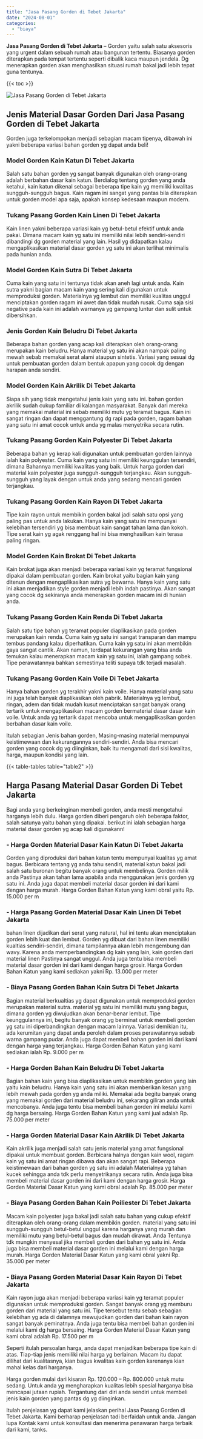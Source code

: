 ```yaml
---
title: "Jasa Pasang Gorden di Tebet Jakarta"
date: "2024-08-01"
categories: 
  - "biaya"
---
```


**Jasa Pasang Gorden di Tebet Jakarta** – Gorden yaitu salah satu aksesoris yang urgent dalam sebuah rumah atau bangunan tertentu. Biasanya gorden diterapkan pada tempat tertentu seperti dibalik kaca maupun jendela. Dg menerapkan gorden akan menghasilkan situasi rumah bakal jadi lebih tepat guna tentunya.

{{< toc >}}

![Jasa Pasang Gorden di Tebet Jakarta](/images/pasang-gorden-murah15.png)

## Jenis Material Dasar Gorden Dari Jasa Pasang Gorden di Tebet Jakarta

Gorden juga terkelompokan menjadi sebagian macam tipenya, dibawah ini yakni beberapa variasi bahan gorden yg dapat anda beli!

### Model Gorden Kain Katun Di Tebet Jakarta

Salah satu bahan gorden yg sangat banyak digunakan oleh orang-orang adalah berbahan dasar kain katun. Berdialog tentang gorden yang anda ketahui, kain katun dikenal sebagai beberapa tipe kain yg memiliki kwalitas sungguh-sungguh bagus. Kain ragam ini sangat yang pantas bila diterapkan untuk gorden model apa saja, apakah konsep kedesaan maupun modern.

### Tukang Pasang Gorden Kain Linen Di Tebet Jakarta

Kain linen yakni beberapa variasi kain yg betul-betul efektif untuk anda pakai. Dimana macam kain yg satu ini memiliki nilai lebih sendiri-sendiri dibandingi dg gorden material yang lain. Hasil yg didapatkan kalau mengaplikasikan material dasar gorden yg satu ini akan terlihat minimalis pada hunian anda.

### Model Gorden Kain Sutra Di Tebet Jakarta

Cuma kain yang satu ini tentunya tidak akan aneh lagi untuk anda. Kain sutra yakni bagian macam kain yang sering kali digunakan untuk memproduksi gorden. Materialnya yg lembut dan memiliki kualitas unggul menciptakan gorden ragam ini awet dan tidak mudah rusak. Cuma saja sisi negative pada kain ini adalah warnanya yg gampang luntur dan sulit untuk dibersihkan.

### Jenis Gorden Kain Beludru Di Tebet Jakarta

Beberapa bahan gorden yang acap kali diterapkan oleh orang-orang merupakan kain beludru. Hanya material yg satu ini akan nampak paling mewah sebab memakai serat alami ataupun sintetis. Variasi yang sesuai dg untuk pembuatan gorden dalam bentuk apapun yang cocok dg dengan harapan anda sendiri.

### Model Gorden Kain Akrilik Di Tebet Jakarta

Siapa sih yang tidak mengetahui jenis kain yang satu ini. bahan gorden akrilik sudah cukup familiar di kalangan masyarakat. Banyak dari mereka yang memakai material ini sebab memiliki mutu yg teramat bagus. Kain ini sangat ringan dan dapat menggantung dg rapi pada gorden, ragam bahan yang satu ini amat cocok untuk anda yg malas menyetrika secara rutin.

### Tukang Pasang Gorden Kain Polyester Di Tebet Jakarta

Beberapa bahan yg kerap kali digunakan untuk pembuatan gorden lainnya ialah kain polyester. Cuma kain yang satu ini memiliki keunggulan tersendiri, dimana Bahannya memiliki kwalitas yang baik. Untuk harga gorden dari material kain polyester juga sungguh-sungguh terjangkau. Akan sungguh-sungguh yang layak dengan untuk anda yang sedang mencari gorden terjangkau.

### Tukang Pasang Gorden Kain Rayon Di Tebet Jakarta

Tipe kain rayon untuk membikin gorden bakal jadi salah satu opsi yang paling pas untuk anda lakukan. Hanya kain yang satu ini mempunyai kelebihan tersendiri yg bisa membuat kain sangat tahan lama dan kokoh. Tipe serat kain yg agak renggang hal ini bisa menghasilkan kain terasa paling ringan.

### Model Gorden Kain Brokat Di Tebet Jakarta

Kain brokat juga akan menjadi beberapa variasi kain yg teramat fungsional dipakai dalam pembuatan gorden. Kain brokat yaitu bagian kain yang ditenun dengan mengaplikasikan sutra yg bewarna. Hanya kain yang satu ini akan menjadikan style gorden menjadi lebih indah pastinya. Akan sangat yang cocok dg sekiranya anda menerapkan gorden macam ini di hunian anda.

### Tukang Pasang Gorden Kain Renda Di Tebet Jakarta

Salah satu tipe bahan yg teramat populer diaplikasikan pada gorden merupakan kain renda. Cuma kain yg satu ini sangat transparan dan mampu tembus pandang kalau diperhatikan. Cuma kain yg satu ini akan membikin gaya sangat cantik. Akan namun, terdapat kekurangan yang bisa anda temukan kalau menerapkan macam kain yg satu ini, ialah gampang sobek. Tipe perawatannya bahkan semestinya teliti supaya tdk terjadi masalah.

### Tukang Pasang Gorden Kain Voile Di Tebet Jakarta

Hanya bahan gorden yg terakhir yakni kain voile. Hanya material yang satu ini juga telah banyak diaplikasikan oleh pabrik. Materialnya yg lembut, ringan, adem dan tidak mudah kusut menciptakan sangat banyak orang tertarik untuk mengaplikasikan macam gorden bermaterial dasar dasar kain voile. Untuk anda yg tertarik dapat mencoba untuk mengaplikasikan gorden berbahan dasar kain voile.

Itulah sebagian Jenis bahan gorden, Masing-masing material mempunyai keistimewaan dan kekurangannya sendiri-sendiri. Anda bisa mencari gorden yang cocok dg yg diinginkan, baik itu mengamati dari sisi kwalitas, harga, maupun kondisi yang lain.

{{< table-tables table="table2" >}}

## Harga Pasang Material Dasar Gorden Di Tebet Jakarta

Bagi anda yang berkeinginan membeli gorden, anda mesti mengetahui harganya lebih dulu. Harga gorden diberi pengaruh oleh beberapa faktor, salah satunya yaitu bahan yang dipakai. berikut ini ialah sebagian harga material dasar gorden yg acap kali digunakann!

### \- Harga Gorden Material Dasar Kain Katun Di Tebet Jakarta

Gorden yang diproduksi dari bahan katun tentu mempunyai kualitas yg amat bagus. Berbicara tentang yg anda tahu sendiri, material katun bakal jadi salah satu buronan begitu banyak orang untuk membelinya. Gorden milik anda Pastinya akan tahan lama apabila anda menggunakan jenis gorden yg satu ini. Anda juga dapat membeli material dasar gorden ini dari kami dengan harga murah. Harga Gorden Bahan Katun yang kami obral yaitu Rp. 15.000 per m

### \- Harga Pasang Gorden Material Dasar Kain Linen Di Tebet Jakarta

bahan linen dijadikan dari serat yang natural, hal ini tentu akan menciptakan gorden lebih kuat dan lembut. Gorden yg dibuat dari bahan linen memiliki kualtias sendiri-sendiri, dimana tampilannya akan lebih mengembung dan wavy. Karena anda memperbandingkan dg kain yang lain, kain gorden dari material linen Pastinya sangat unggul. Anda juga tentu bisa membeli material dasar gorden ini dari kami dengan harga grosir. Harga Gorden Bahan Katun yang kami sediakan yakni Rp. 13.000 per meter

### \- Biaya Pasang Gorden Bahan Kain Sutra Di Tebet Jakarta

Bagian material berkualtias yg dapat digunakan untuk memproduksi gorden merupakan material sutra. material yg satu ini memiliki mutu yang bagus, dimana gorden yg diwujudkan akan benar-benar lembut. Tipe keunggulannya ini, begitu banyak orang yg berminat untuk membeli gorden yg satu ini diperbandingkan dengan macam lainnya. Variasi demikian itu, ada kerumitan yang dapat anda peroleh dalam proses perawatannya sebab warna gampang pudar. Anda juga dapat membeli bahan gorden ini dari kami dengan harga yang terjangkau. Harga Gorden Bahan Katun yang kami sediakan ialah Rp. 9.000 per m

### \- Harga Gorden Bahan Kain Beludru Di Tebet Jakarta

Bagian bahan kain yang bisa diaplikasikan untuk membikin gorden yang lain yaitu kain beludru. Hanya kain yang satu ini akan memberikan kesan yang lebih mewah pada gorden yg anda miliki. Memakai ada begitu banyak orang yang memakai gorden dari material beludru ini, sekarang giliran anda untuk mencobanya. Anda juga tentu bisa membeli bahan gorden ini melalui kami dg harga bersaing. Harga Gorden Bahan Katun yang kami jual adalah Rp. 75.000 per meter

### \- Harga Gorden Material Dasar Kain Akrilik Di Tebet Jakarta

Kain akrilik juga menjadi salah satu jenis material yang amat fungsional dipakai untuk membuat gorden. Berbicara halnya dengan kain wool, ragam kain yg satu ini amat ringan dibawa dan akan sangat rapi. Beberapa keistimewaan dari bahan gorden yg satu ini adalah Materialnya yg tahan kucek sehingga anda tdk perlu menyetrikanya secara rutin. Anda juga bisa membeli material dasar gorden ini dari kami dengan harga grosir. Harga Gorden Material Dasar Katun yang kami obral adalah Rp. 85.000 per meter

### \- Biaya Pasang Gorden Bahan Kain Poiliester Di Tebet Jakarta

Macam kain polyester juga bakal jadi salah satu bahan yang cukup efektif diterapkan oleh orang-orang dalam membikin gorden. material yang satu ini sungguh-sungguh betul-betul unggul karena harganya yang murah dan memiliki mutu yang betul-betul bagus dan mudah dirawat. Anda Tentunya tdk mungkin menyesal jika membeli gorden dari bahan yg satu ini. Anda juga bisa membeli material dasar gorden ini melalui kami dengan harga murah. Harga Gorden Material Dasar Katun yang kami obral yakni Rp. 35.000 per meter

### \- Biaya Pasang Gorden Material Dasar Kain Rayon Di Tebet Jakarta

Kain rayon juga akan menjadi beberapa variasi kain yg teramat populer digunakan untuk memproduksi gorden. Sangat banyak orang yg memburu gorden dari material yang satu ini. Tipe tersebut tentu sebab sebagian kelebihan yg ada di dalamnya mewujudkan gorden dari bahan kain rayon sangat banyak peminatnya. Anda juga tentu bisa membeli bahan gorden ini melalui kami dg harga bersaing. Harga Gorden Material Dasar Katun yang kami obral adalah Rp. 17.500 per m

Seperti itulah persoalan harga, anda dapat menjadikan beberapa tipe kain di atas. Tiap-tiap jenis memiliki nilai harga yg berlainan. Macam itu dapat dilihat dari kualitasnya, kian bagus kwalitas kain gorden karenanya kian mahal kelas dari harganya.

Harga gorden mulai dari kisaran Rp. 120.000 – Rp. 800.000 untuk mutu sedang. Untuk anda yg mengharapkan kualitas lebih spesial harganya bisa mencapai jutaan rupiah. Tergantung dari diri anda sendiri untuk membeli jenis kain gorden yang pantas dg yg diinginkan.

Itulah penjelasan yg dapat kami jelaskan perihal Jasa Pasang Gorden di Tebet Jakarta. Kami berharap penjelasan tadi berfaidah untuk anda. Jangan lupa Kontak kami untuk konsultasi dan menerima penawaran harga terbaik dari kami, tanks.
